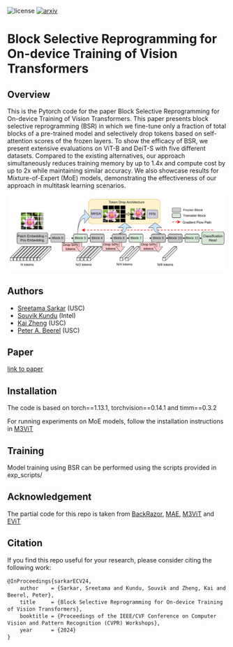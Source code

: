 ![license](https://img.shields.io/badge/License-MIT-green.svg?labelColor=gray)
[![arxiv](http://img.shields.io/badge/arxiv-2310.04562-yellow.svg)](https://arxiv.org/abs/2405.10951)
# Block Selective Reprogramming for On-device Training of Vision Transformers

## Overview
This is the Pytorch code for the paper Block Selective Reprogramming for On-device Training of Vision Transformers. This paper presents block selective reprogramming (BSR) in which we fine-tune only a fraction of total blocks of a pre-trained model and selectively drop tokens based on self-attention scores of the frozen layers. To show the efficacy of BSR, we present extensive evaluations on ViT-B and DeiT-S with five different datasets. Compared to the existing alternatives, our approach simultaneously reduces training memory by up to 1.4x and compute cost by up to 2x while maintaining similar accuracy. We also showcase results for Mixture-of-Expert (MoE) models, demonstrating the effectiveness of our approach in multitask learning scenarios.
<p align="center"> 
    <img src="system_block_diagram.png">
</p> 


## Authors

- [Sreetama Sarkar](https://www.linkedin.com/in/sreetama-sarkar-332a13104/) (USC)
- [Souvik Kundu](https://www.linkedin.com/in/souvik-kundu-ph-d-64922b50/) (Intel)
- [Kai Zheng]() (USC)
- [Peter A. Beerel](https://sites.usc.edu/eessc/) (USC)
  
## Paper
[link to paper](https://arxiv.org/abs/2405.10951)

## Installation
The code is based on torch==1.13.1, torchvision==0.14.1 and timm==0.3.2

For running experiments on MoE models, follow the installation instructions in [M3ViT](https://github.com/VITA-Group/M3ViT/tree/main)

## Training
Model training using BSR can be performed using the scripts provided in exp_scripts/


## Acknowledgement
The partial code for this repo is taken from [BackRazor](https://github.com/VITA-Group/BackRazor_Neurips22), [MAE](https://github.com/facebookresearch/mae?tab=readme-ov-file), [M3ViT](https://github.com/VITA-Group/M3ViT/tree/main) and [EViT](https://github.com/youweiliang/evit)

## Citation
If you find this repo useful for your research, please consider citing the following work:
```
@InProceedings{sarkarECV24,
    author    = {Sarkar, Sreetama and Kundu, Souvik and Zheng, Kai and Beerel, Peter},
    title     = {Block Selective Reprogramming for On-device Training of Vision Transformers},
    booktitle = {Proceedings of the IEEE/CVF Conference on Computer Vision and Pattern Recognition (CVPR) Workshops},
    year      = {2024}
}